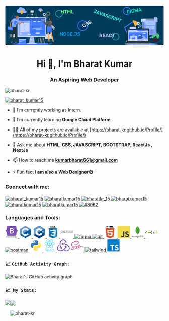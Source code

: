 [![MasterHead](./cover.png)](https://Bharat-kr.github.io)

<h1 align="center">Hi 👋, I'm Bharat Kumar</h1>
<h3 align="center">An Aspiring Web Developer</h3>

<p align="left"> <img src="https://komarev.com/ghpvc/?username=bharat-kr&label=Profile%20views&color=0e75b6&style=flat" alt="bharat-kr" /> </p>

<p align="left"> <a href="https://twitter.com/bharat_kumar15" target="blank"><img src="https://img.shields.io/twitter/follow/bharat_kumar15?logo=twitter&style=for-the-badge" alt="bharat_kumar15" /></a> </p>

- 🔭 I’m currently working as Intern.

- 🌱 I’m currently learning **Google Cloud Platform**

- 👨‍💻 All of my projects are available at [https://bharat-kr.github.io/Profile/](https://bharat-kr.github.io/Profile/)

- 💬 Ask me about **HTML, CSS, JAVASCRIPT, BOOTSTRAP, ReactJs , NextJs**

- 📫 How to reach me **kumarbharat661@gmail.com**

- ⚡ Fun fact **I am also a Web Designer😋**

<h3 align="left">Connect with me:</h3>
<p align="left">
<a href="https://twitter.com/bharat_kumar15" target="blank"><img align="center" src="https://raw.githubusercontent.com/rahuldkjain/github-profile-readme-generator/master/src/images/icons/Social/twitter.svg" alt="bharat_kumar15" height="30" width="40" /></a>
<a href="https://fb.com/bharatkumar15" target="blank"><img align="center" src="https://raw.githubusercontent.com/rahuldkjain/github-profile-readme-generator/master/src/images/icons/Social/facebook.svg" alt="bharatkumar15" height="30" width="40" /></a>
<a href="https://instagram.com/bharatkr_15" target="blank"><img align="center" src="https://raw.githubusercontent.com/rahuldkjain/github-profile-readme-generator/master/src/images/icons/Social/instagram.svg" alt="bharatkr_15" height="30" width="40" /></a>
<a href="https://www.codechef.com/users/bharatkumar15" target="blank"><img align="center" src="https://cdn.jsdelivr.net/npm/simple-icons@3.1.0/icons/codechef.svg" alt="bharatkumar15" height="30" width="40" /></a>
<a href="https://www.hackerrank.com/bharatkumar15" target="blank"><img align="center" src="https://raw.githubusercontent.com/rahuldkjain/github-profile-readme-generator/master/src/images/icons/Social/hackerrank.svg" alt="bharatkumar15" height="30" width="40" /></a>
<a href="https://codeforces.com/profile/bharatkumar15" target="blank"><img align="center" src="https://cdn.jsdelivr.net/npm/simple-icons@3.0.1/icons/codeforces.svg" alt="bharatkumar15" height="30" width="40" /></a>
<a href="https://discord.gg/#8062" target="blank"><img align="center" src="https://raw.githubusercontent.com/rahuldkjain/github-profile-readme-generator/master/src/images/icons/Social/discord.svg" alt="#8062" height="30" width="40" /></a>
</p>

<h3 align="left">Languages and Tools:</h3>
<p align="left"> <a href="https://getbootstrap.com" target="_blank" rel="noreferrer"> <img src="https://raw.githubusercontent.com/devicons/devicon/master/icons/bootstrap/bootstrap-plain-wordmark.svg" alt="bootstrap" width="40" height="40"/> </a> <a href="https://www.cprogramming.com/" target="_blank" rel="noreferrer"> <img src="https://raw.githubusercontent.com/devicons/devicon/master/icons/c/c-original.svg" alt="c" width="40" height="40"/> </a> <a href="https://www.w3schools.com/cpp/" target="_blank" rel="noreferrer"> <img src="https://raw.githubusercontent.com/devicons/devicon/master/icons/cplusplus/cplusplus-original.svg" alt="cplusplus" width="40" height="40"/> </a> <a href="https://www.w3schools.com/css/" target="_blank" rel="noreferrer"> <img src="https://raw.githubusercontent.com/devicons/devicon/master/icons/css3/css3-original-wordmark.svg" alt="css3" width="40" height="40"/> </a> <a href="https://expressjs.com" target="_blank" rel="noreferrer"> <img src="https://raw.githubusercontent.com/devicons/devicon/master/icons/express/express-original-wordmark.svg" alt="express" width="40" height="40"/> </a> <a href="https://www.figma.com/" target="_blank" rel="noreferrer"> <img src="https://www.vectorlogo.zone/logos/figma/figma-icon.svg" alt="figma" width="40" height="40"/> </a> <a href="https://git-scm.com/" target="_blank" rel="noreferrer"> <img src="https://www.vectorlogo.zone/logos/git-scm/git-scm-icon.svg" alt="git" width="40" height="40"/> </a> <a href="https://www.w3.org/html/" target="_blank" rel="noreferrer"> <img src="https://raw.githubusercontent.com/devicons/devicon/master/icons/html5/html5-original-wordmark.svg" alt="html5" width="40" height="40"/> </a> <a href="https://developer.mozilla.org/en-US/docs/Web/JavaScript" target="_blank" rel="noreferrer"> <img src="https://raw.githubusercontent.com/devicons/devicon/master/icons/javascript/javascript-original.svg" alt="javascript" width="40" height="40"/> </a> <a href="https://www.mongodb.com/" target="_blank" rel="noreferrer"> <img src="https://raw.githubusercontent.com/devicons/devicon/master/icons/mongodb/mongodb-original-wordmark.svg" alt="mongodb" width="40" height="40"/> </a> <a href="https://nodejs.org" target="_blank" rel="noreferrer"> <img src="https://raw.githubusercontent.com/devicons/devicon/master/icons/nodejs/nodejs-original-wordmark.svg" alt="nodejs" width="40" height="40"/> </a> <a href="https://postman.com" target="_blank" rel="noreferrer"> <img src="https://www.vectorlogo.zone/logos/getpostman/getpostman-icon.svg" alt="postman" width="40" height="40"/> </a> <a href="https://www.python.org" target="_blank" rel="noreferrer"> <img src="https://raw.githubusercontent.com/devicons/devicon/master/icons/python/python-original.svg" alt="python" width="40" height="40"/> </a> <a href="https://reactjs.org/" target="_blank" rel="noreferrer"> <img src="https://raw.githubusercontent.com/devicons/devicon/master/icons/react/react-original-wordmark.svg" alt="react" width="40" height="40"/> </a> <a href="https://redux.js.org" target="_blank" rel="noreferrer"> <img src="https://raw.githubusercontent.com/devicons/devicon/master/icons/redux/redux-original.svg" alt="redux" width="40" height="40"/> </a> <a href="https://sass-lang.com" target="_blank" rel="noreferrer"> <img src="https://raw.githubusercontent.com/devicons/devicon/master/icons/sass/sass-original.svg" alt="sass" width="40" height="40"/> </a> <a href="https://tailwindcss.com/" target="_blank" rel="noreferrer"> <img src="https://www.vectorlogo.zone/logos/tailwindcss/tailwindcss-icon.svg" alt="tailwind" width="40" height="40"/> </a> <a href="https://www.typescriptlang.org/" target="_blank" rel="noreferrer"> <img src="https://raw.githubusercontent.com/devicons/devicon/master/icons/typescript/typescript-original.svg" alt="typescript" width="40" height="40"/> </a> </p>

<!--   GitHub stats graph -->

### 📈 `GitHub Activity Graph:`

![Bharat's GitHub activity graph](https://activity-graph.herokuapp.com/graph?username=Bharat-kr&hide_border=true&theme=gotham)

### 📈&nbsp; `My Stats:`

<p display="flex" width="100%">
  <a href="https://github.com/Bharat-kr">
  <img align="left" height="160" src="https://github-readme-stats-eight-theta.vercel.app/api/top-langs/?username=Bharat-kr&custom_title=Most%20Used%20Languages&theme=gotham&hide_border=true&area=true&layout=compact" />
  </a>
  <img align="center" height="160" src="https://github-readme-stats.vercel.app/api?username=Bharat-kr&show_icons=true&custom_title=Github%20Stats&theme=gotham&hide_border=true&area=true" />
</p>

<p><img align="center" src="https://github-readme-streak-stats.herokuapp.com/?user=bharat-kr&theme=gotham&hide_border=true&" alt="bharat-kr" /></p>
